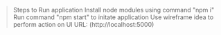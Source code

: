 >Steps to Run application
>Install node modules using command "npm i"
>Run command "npm start" to initate application
>Use wireframe idea to perform action on UI
>URL: (http://localhost:5000) 
